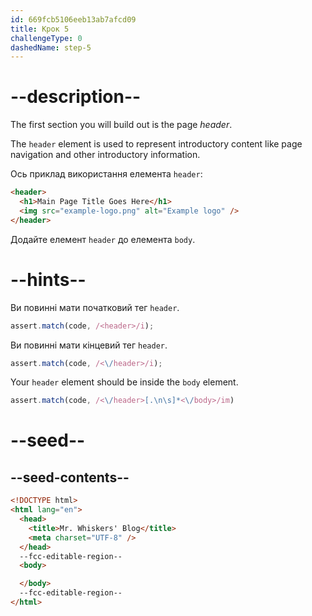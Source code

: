 ```yaml
---
id: 669fcb5106eeb13ab7afcd09
title: Крок 5
challengeType: 0
dashedName: step-5
---
```


# --description--

The first section you will build out is the page <dfn>header</dfn>.

The `header` element is used to represent introductory content like page navigation and other introductory information.

Ось приклад використання елемента `header`:

```html
<header>
  <h1>Main Page Title Goes Here</h1>
  <img src="example-logo.png" alt="Example logo" />
</header>
```

Додайте елемент `header` до елемента `body`.

# --hints--

Ви повинні мати початковий тег `header`.

```js
assert.match(code, /<header>/i);
```

Ви повинні мати кінцевий тег `header`.

```js
assert.match(code, /<\/header>/i);
```

Your `header` element should be inside the `body` element.

```js
assert.match(code, /<\/header>[.\n\s]*<\/body>/im)
```

# --seed--

## --seed-contents--

```html
<!DOCTYPE html>
<html lang="en">
  <head>
    <title>Mr. Whiskers' Blog</title>
    <meta charset="UTF-8" />
  </head>
  --fcc-editable-region--
  <body>

  </body>
  --fcc-editable-region--
</html>
```
